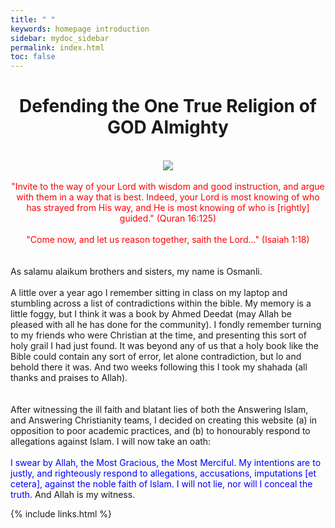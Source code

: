 ```yaml
---
title: " "
keywords: homepage introduction 
sidebar: mydoc_sidebar
permalink: index.html
toc: false
---
```


# <center> Defending the One True Religion of GOD Almighty </center>
<br>
<center> <img src="https://i.ibb.co/pnwrp56/askingtheologylogonormal10801080.png"> </center>
<br>
<center> <span style="color:red;">"Invite to the way of your Lord with wisdom and good instruction, and argue with them in a way that is best. Indeed, your Lord is most knowing of who has strayed from His way, and He is most knowing of who is [rightly] guided." (Quran 16:125)</span> </center>
<br>
<center> <span style="color:red;">"Come now, and let us reason together, saith the Lord..." (Isaiah 1:18)</span> </center>
<br>
<br>
As salamu alaikum brothers and sisters, my name is Osmanli. 
<br>
<br>
A little over a year ago I remember sitting in class on my laptop and stumbling across a list of contradictions within the bible. My memory is a little foggy, but I think it was a book by Ahmed Deedat (may Allah be pleased with all he has done for the community). I fondly remember turning to my friends who were Christian at the time, and presenting this sort of holy grail I had just found. It was beyond any of us that a holy book like the Bible could contain any sort of error, let alone contradiction, but lo and behold there it was. And two weeks following this I took my shahada (all thanks and praises to Allah). 
<br>
<br>
<br>
After witnessing the ill faith and blatant lies of both the Answering Islam, and Answering Christianity teams, I decided on creating this website (a) in opposition to poor academic practices, and (b) to honourably respond to allegations against Islam. I will now take an oath:
<br>
<br>
<span style="color:blue;">I swear by Allah, the Most Gracious, the Most Merciful. My intentions are to justly, and righteously respond to allegations, accusations, imputations [et cetera], against the noble faith of Islam. I will not lie, nor will I conceal the truth. </span>  And Allah is my witness.

{% include links.html %}
